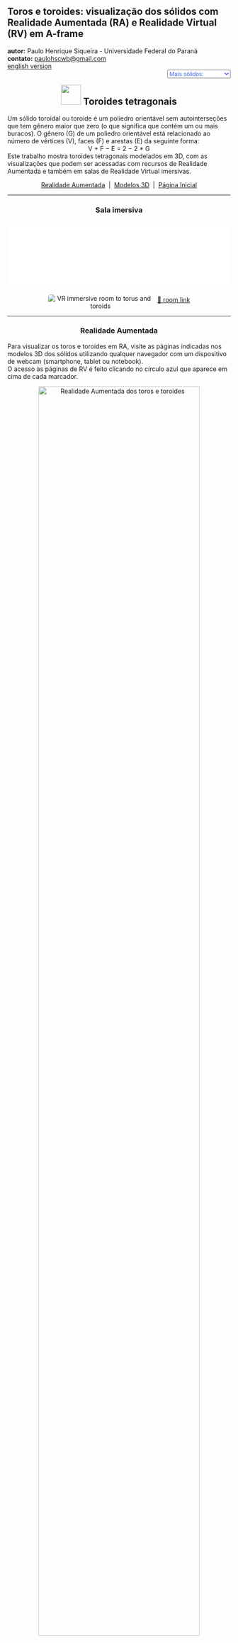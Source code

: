 <link rel="stylesheet" href="../../scripts/style.css">
<meta charset="utf-8">
<link rel="icon" type="image/png" href="../vr/salas/imagens/icone.png">
<h2>Toros e toroides: visualização dos sólidos com Realidade Aumentada (RA) e Realidade Virtual (RV) em A-frame</h2>
<b>autor:</b> Paulo Henrique Siqueira - Universidade Federal do Paraná
<br><b>contato:</b> <a href="#"> paulohscwb@gmail.com </a>
<br><a href="https://paulohscwb.github.io/torus-toroids/basic/">english version</a>
<form style="margin: 0 auto; float:right; text-align:right; width:100%; margin-bottom:15px;">
	<select id="url" onchange="urlHandler(this.value)" style="color:royalblue;">
		<option disabled selected>Mais sólidos:</option>
		<option value="../../basic/pt-br/">Toros e toroides</option>
		<option disabled value="../../tetragonal/pt-br/">Toroides tetragonais</option>
		<!--<option value="../../iris/pt-br/">Toroides de íris</option>
		<option value="../../mobius-cairo/pt-br/">Toroides de Mobius e Cairo</option>
		<option value="../../regular/pt-br/">Toroides regulares</option>
		<option value="../../hexagonal/pt-br/">Toroides hexagonais</option>
		<option value="../../heptagonal/pt-br/">Dodecaedros heptagonais</option>
		<option value="../../regular1/pt-br/">Toroides poligonais regulares 1</option>
		<option value="../../regular2/pt-br/">Toroides poligonais regulares 2</option>
		<option value="../../regular3/pt-br/">Toroides poligonais regulares 3</option>
		<option value="../../rings/pt-br/">Anéis toroides</option>
		<option value="../../regular4/pt-br/">Toroides poligonais regulares 4</option>
		<option value="../../regular5/pt-br/">Toroides poligonais regulares 5</option>-->
	</select>
</form>
<script>
function urlHandler(value) {                               
    window.location.assign(`${value}`);
}
</script>

<p id="p1"></p>
  <h2 align="center"><img src="../vr/salas/imagens/icone.png" style="margin-bottom:-10px" width="45"> Toroides tetragonais</h2>
Um sólido toroidal ou toroide é um poliedro orientável sem autointerseções que tem gênero maior que zero (o que significa que contém um ou mais buracos). O gênero (G) de um poliedro orientável está relacionado ao número de vértices (V), faces (F) e arestas (E) da seguinte forma:
<center>V + F − E = 2 − 2 * G</center>
Este trabalho mostra toroides tetragonais modelados em 3D, com as visualizações que podem ser acessadas com recursos de Realidade Aumentada e também em salas de Realidade Virtual imersivas.
 <p align="center"><a href="#ra">Realidade Aumentada</a><span>&nbsp;&nbsp;|&nbsp;&nbsp;</span><a href="#m3d">Modelos 3D</a><span>&nbsp;&nbsp;|&nbsp;&nbsp;</span><a href="../../pt-br/">Página Inicial</a></p>
<hr>
 <h3 align="center">Sala imersiva</h3>
  <div class="embed-container"><iframe width="100%" src="../sala.htm" title="Sala Imersiva dos toros e toroides" frameborder="0" loading="lazy"></iframe></div>
  <p align="center"><img align="middle" src="../vr/salas/videos/tetragonaltoroids1.gif" style="max-width: 47%; border-radius:5px; margin-right:10px" loading="lazy" alt="VR immersive room to torus and toroids"/><a href="../sala.htm" target="_blank">&#x1f517; room link</a></p> 
  <hr>
  <h3 id="ra" align="center">Realidade Aumentada</h3>
  Para visualizar os toros e toroides em RA, visite as páginas indicadas nos modelos 3D dos sólidos utilizando qualquer navegador com um dispositivo de webcam (smartphone, tablet ou notebook).
<br>O acesso às páginas de RV é feito clicando no círculo azul que aparece em cima de cada marcador.
<p align="center"><img style="border-radius:7px;" alt="Realidade Aumentada dos toros e toroides" src="../ar/example.png" width="85%"></p>
<hr>
<h3 id="m3d" align="center">Modelos 3D</h3>
<!--<iframe width="560" height="315" style="max-width:100%" src="https://www.youtube.com/embed/videoseries?list=PLy0I_lGW8HxXgcL9RxOVEfCA1KDLByHZt" title="YouTube video player" frameborder="0" allow="accelerometer; autoplay; clipboard-write; encrypted-media; gyroscope; picture-in-picture; web-share" allowfullscreen></iframe>-->
<h4>1. Toroide tetragonal triangular regular</h4>
<a href="../vr/Regular3TetragonalToroid.htm" target="_blank" title="modelo 3D" class="fotoA"><img src="../ar/8A.png" class="foto" alt="Toroide tetragonal triangular regular"></a><img src="../ar/8.png" class="qr">
 <br><br><br><b>faces:</b> 3 retângulos e 6 trapézios isósceles
 <br><b>vértices:</b> 9
 <br><b>arestas:</b> 18
 <br><br><br>
<a href="../ra.html" class="raAR" title="Realidade aumentada" target="_blank"></a>
<hr>
<h4>2. Toroide tetragonal triangular regular</h4>
<a href="../vr/Regular3TetragonalToroid_A.htm" target="_blank" title="modelo 3D" class="fotoA"><img src="../ar/9A.png" class="foto" alt="Toroide tetragonal triangular regular"></a><img src="../ar/9.png" class="qr">
 <br><br><br><b>faces:</b> 6 retângulos e 12 trapézios isósceles
 <br><b>vértices:</b> 18
 <br><b>arestas:</b> 36
 <br><br><br>
<a href="../ra.html" class="raAR" title="Realidade aumentada" target="_blank"></a>
<hr>
<h4>3. Toroide tetragonal triangular antiprismático regular</h4>
<a href="../vr/RegularAntiprismaticTetragonalToroid.htm" target="_blank" title="modelo 3D" class="fotoA"><img src="../ar/10A.png" class="foto" alt="Toroide tetragonal triangular antiprismático regular"></a><img src="../ar/10.png" class="qr">
 <br><br><br><b>faces:</b> 12 dardos e 6 pipas
 <br><b>vértices:</b> 18
 <br><b>arestas:</b> 36
 <br><br><br>
<a href="../ra.html" class="raAR" title="Realidade aumentada" target="_blank"></a>
<hr>
<h4>4. Toroide tetragonal triangular cúbico regular</h4>
<a href="../vr/Regular3TetragonalToroid_C.htm" target="_blank" title="modelo 3D" class="fotoA"><img src="../ar/11A.png" class="foto" alt="Toroide tetragonal triangular cúbico regular"></a><img src="../ar/11.png" class="qr">
 <br><br><br><b>faces:</b> 12 pipas e 6 dardos
 <br><b>vértices:</b> 18
 <br><b>arestas:</b> 36
 <br><br><br>
<a href="../ra.html" class="raAR" title="Realidade aumentada" target="_blank"></a>
<hr>
<h4>5. Toroide tetragonal quadrado regular</h4>
<a href="../vr/Regular4TetragonalToroid.htm" target="_blank" title="modelo 3D" class="fotoA"><img src="../ar/12A.png" class="foto" alt="Toroide tetragonal quadrado regular"></a><img src="../ar/12.png" class="qr">
 <br><br><br><b>faces:</b> 4 retângulos e 8 trapézios isósceles
 <br><b>vértices:</b> 12
 <br><b>arestas:</b> 24
 <br><br><br>
<a href="../ra.html" class="raAR" title="Realidade aumentada" target="_blank"></a>
<hr>
<h4>6. Toroide trapezoedro antiprisma quadrado</h4>
<a href="../vr/TetragonalAntiprismTrapezohedronToroid.htm" target="_blank" title="modelo 3D" class="fotoA"><img src="../ar/13A.png" class="foto" alt="Toroide trapezoedro antiprisma quadrado"></a><img src="../ar/13.png" class="qr">
 <br><br><br><b>faces:</b> 8 triângulos equiláteros e 8 pentágonos simétricos
 <br><b>vértices:</b> 16
 <br><b>arestas:</b> 32
 <br><br><br>
<a href="../ra.html" class="raAR" title="Realidade aumentada" target="_blank"></a>
<hr>
<h4>7. Toroide antiprisma trapezoedro quadrado</h4>
<a href="../vr/TetragonalTrapezohedronAntiprismToroid.htm" target="_blank" title="modelo 3D" class="fotoA"><img src="../ar/14A.png" class="foto" alt="Toroide antiprisma trapezoedro quadrado"></a><img src="../ar/14.png" class="qr">
 <br><br><br><b>faces:</b> 8 triângulos equiláteros e 8 pentágonos simétricos
 <br><b>vértices:</b> 16
 <br><b>arestas:</b> 32
 <br><br><br>
<a href="../ra.html" class="raAR" title="Realidade aumentada" target="_blank"></a>
<hr>
<p class="topop"><a href="#p1" class="topo">voltar ao topo</a></p>
<h4>8. Toroide trapezoedro quadrado</h4>
<a href="../vr/TetragonalTrapezohedronToroid.htm" target="_blank" title="modelo 3D" class="fotoA"><img src="../ar/15A.png" class="foto" alt="Toroide trapezoedro quadrado"></a><img src="../ar/15.png" class="qr">
 <br><br><br><b>faces:</b> 16 pentágonos simétricos
 <br><b>vértices:</b> 24
 <br><b>arestas:</b> 40
 <br><br><br>
<a href="../ra.html" class="raAR" title="Realidade aumentada" target="_blank"></a>
<hr>
<h4>9. Toroide tetragonal pentagonal regular</h4>
<a href="../vr/Regular5TetragonalToroid.htm" target="_blank" title="modelo 3D" class="fotoA"><img src="../ar/16A.png" class="foto" alt="Toroide tetragonal pentagonal regular"></a><img src="../ar/16.png" class="qr">
 <br><br><br><b>faces:</b> 5 retângulos e 10 trapézios isósceles
 <br><b>vértices:</b> 15
 <br><b>arestas:</b> 30
 <br><br><br>
<a href="../ra.html" class="raAR" title="Realidade aumentada" target="_blank"></a>
<hr>
<h4>10. Toroide tetragonal hexagonal regular</h4>
<a href="../vr/Regular6TetragonalToroid.htm" target="_blank" title="modelo 3D" class="fotoA"><img src="../ar/17A.png" class="foto" alt="Toroide tetragonal hexagonal regular"></a><img src="../ar/17.png" class="qr">
 <br><br><br><b>faces:</b> 6 retângulos e 12 trapézios isósceles
 <br><b>vértices:</b> 18
 <br><b>arestas:</b> 36
 <br><br><br>
<a href="../ra.html" class="raAR" title="Realidade aumentada" target="_blank"></a>
<hr>
<h4>11. Toroide tetragonal heptagonal regular</h4>
<a href="../vr/Regular7TetragonalToroid.htm" target="_blank" title="modelo 3D" class="fotoA"><img src="../ar/18A.png" class="foto" alt="Toroide tetragonal heptagonal regular"></a><img src="../ar/18.png" class="qr">
 <br><br><br><b>faces:</b> 7 retângulos e 14 trapézios isósceles
 <br><b>vértices:</b> 21
 <br><b>arestas:</b> 42
 <br><br><br>
<a href="../ra.html" class="raAR" title="Realidade aumentada" target="_blank"></a>
<hr>
<h4>12. Toroide tetragonal octogonal regular</h4>
<a href="../vr/Regular8TetragonalToroid.htm" target="_blank" title="modelo 3D" class="fotoA"><img src="../ar/19A.png" class="foto" alt="Toroide tetragonal octogonal regular"></a><img src="../ar/19.png" class="qr">
 <br><br><br><b>faces:</b> 8 retângulos e 16 trapézios isósceles
 <br><b>vértices:</b> 24
 <br><b>arestas:</b> 48
 <br><br><br>
<a href="../ra.html" class="raAR" title="Realidade aumentada" target="_blank"></a>
<hr>
<h4>13. Toroide tetragonal eneagonal regular</h4>
<a href="../vr/Regular9TetragonalToroid.htm" target="_blank" title="modelo 3D" class="fotoA"><img src="../ar/20A.png" class="foto" alt="Toroide tetragonal eneagonal regular"></a><img src="../ar/20.png" class="qr">
 <br><br><br><b>faces:</b> 9 retângulos e 18 trapézios isósceles
 <br><b>vértices:</b> 27
 <br><b>arestas:</b> 54
 <br><br><br>
<a href="../ra.html" class="raAR" title="Realidade aumentada" target="_blank"></a>
<hr>
<h4>14. Toroide tetragonal decagonal regular</h4>
<a href="../vr/Regular10TetragonalToroid.htm" target="_blank" title="modelo 3D" class="fotoA"><img src="../ar/21A.png" class="foto" alt="Toroide tetragonal decagonal regular"></a><img src="../ar/21.png" class="qr">
 <br><br><br><b>faces:</b> 10 retângulos e 20 trapézios isósceles
 <br><b>vértices:</b> 30
 <br><b>arestas:</b> 60
 <br><br><br>
<a href="../ra.html" class="raAR" title="Realidade aumentada" target="_blank"></a>
<p class="topop"><a href="#p1" class="topo">voltar ao topo</a></p>
<hr>

<br><a rel="license" href="http://creativecommons.org/licenses/by-nc-nd/4.0/"><img alt="Licença Creative Commons" style="border-width:0" src="https://i.creativecommons.org/l/by-nc-nd/4.0/88x31.png" loading="lazy"/></a><br /><span xmlns:dct="http://purl.org/dc/terms/" property="dct:title">Tetragonal toroids: visualization of solids with Augmented Reality and Virtual Reality</span> de <a xmlns:cc="http://creativecommons.org/ns#" href="https://paulohscwb.github.io/torus-toroids/basic/pt-br/" property="cc:attributionName" rel="cc:attributionURL">Paulo Henrique Siqueira</a> está licenciado com uma Licença <a rel="license" href="http://creativecommons.org/licenses/by-nc-nd/4.0/">Creative Commons Atribuição-NãoComercial-SemDerivações 4.0 Internacional</a>.

<h4>Como citar este trabalho:</h4> 
<p>Siqueira, P.H., "Tetragonal toroids: visualization of solids with Augmented Reality and Virtual Reality". Disponível em: <https://paulohscwb.github.io/torus-toroids/basic/pt-br/>, Fevereiro de 2025.</p>
<!--<a target="_blank" href="https://doi.org/10.5281/zenodo.14502405"><img src="https://zenodo.org/badge/DOI/10.5281/zenodo.14502405.svg" alt="DOI"></a>-->
<br><br><b>Referências:</b>
<br>Weisstein, Eric W. "Torus" From MathWorld-A Wolfram Web Resource. <a href="https://mathworld.wolfram.com/Torus.html" target="_blank">https://mathworld.wolfram.com/Torus.html</a>
<br>Weisstein, Eric W. "Toroid" From MathWorld-A Wolfram Web Resource. <a href="https://mathworld.wolfram.com/Toroid.html" target="_blank">https://mathworld.wolfram.com/Toroid.html</a>
<br>McCooey, D. I. "Visual Polyhedra". <a href="http://dmccooey.com/polyhedra/" target="_blank">http://dmccooey.com/polyhedra/</a>
